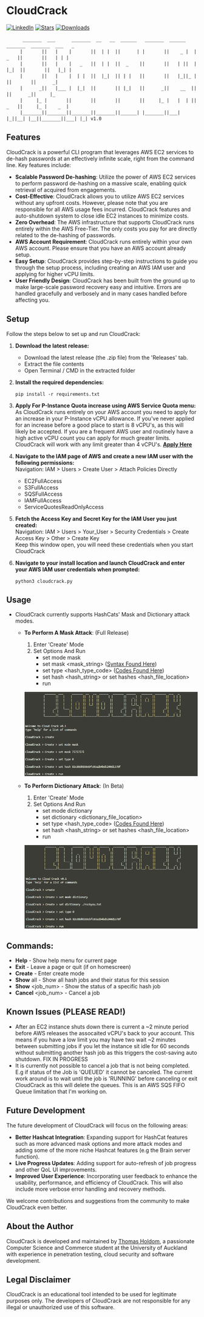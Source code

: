 # CloudCrack

[![LinkedIn](https://img.shields.io/badge/Connect%20on-LinkedIn-blue.svg)](https://www.linkedin.com/in/thomasholdom/)
[![Stars](https://img.shields.io/github/stars/TepidJesus/CloudCrack.svg)](https://github.com/TepidJesus/CloudCrack/stargazers)
[![Downloads](https://img.shields.io/github/downloads/TepidJesus/CloudCrack/total.svg)](https://github.com/TepidJesus/CloudCrack/releases)

          _______  ___      _______  __   __  ______   _______  ______    _______  _______  ___   _ 
         |       ||   |    |       ||  | |  ||      | |       ||    _ |  |   _   ||       ||   | | |
         |       ||   |    |   _   ||  | |  ||  _    ||       ||   | ||  |  |_|  ||       ||   |_| |
         |       ||   |    |  | |  ||  |_|  || | |   ||       ||   |_||_ |       ||       ||      _|
         |      _||   |___ |  |_|  ||       || |_|   ||      _||    __  ||       ||      _||     |_ 
         |     |_ |       ||       ||       ||       ||     |_ |   |  | ||   _   ||     |_ |    _  |
         |_______||_______||_______||_______||______| |_______||___|  |_||__| |__||_______||___| |_| v1.0


## Features

CloudCrack is a powerful CLI program that leverages AWS EC2 services to de-hash passwords at an effectively infinite scale, right from the command line. Key features include:

- **Scalable Password De-hashing**: Utilize the power of AWS EC2 services to perform password de-hashing on a massive scale, enabling quick retrieval of acquired from engagements.
- **Cost-Effective**: CloudCrack allows you to utilize AWS EC2 services without any upfront costs. However, please note that you are responsible for all AWS usage fees incurred. CloudCrack features and auto-shutdown system to close idle EC2 instances to minimize costs.
- **Zero Overhead**: The AWS infrastructure that supports CloudCrack runs entirely within the AWS Free-Tier. The only costs you pay for are directly related to the de-hashing of passwords.
- **AWS Account Requirement**: CloudCrack runs entirely within your own AWS account. Please ensure that you have an AWS account already setup.
- **Easy Setup**: CloudCrack provides step-by-step instructions to guide you through the setup process, including creating an AWS IAM user and applying for higher vCPU limits.
- **User Friendly Design**: CloudCrack has been built from the ground up to make large-scale password recovery easy and intuitive. Errors are handled gracefully and verbosely and in many cases handled before affecting you.

## Setup

Follow the steps below to set up and run CloudCrack:

1. **Download the latest release:**

   - Download the latest release (the .zip file) from the 'Releases' tab.  
   - Extract the file contents
   - Open Terminal / CMD in the extracted folder  
   
2. **Install the required dependencies:**

   ```shell
   pip install -r requirements.txt
   ```

3. **Apply For P-Instance Quota increase using AWS Service Quota menu:**  
As CloudCrack runs entirely on your AWS account you need to apply for an increase in your P-Instance vCPU allowance. If you've never applied for an increase before a good place to start is 8 vCPU's, as this will likely be accepted. If you are a frequent AWS user and routinely have a high active vCPU count you can apply for much greater limits. CloudCrack will work with any limit greater than 4 vCPU's.
**[Apply Here](https://us-east-2.console.aws.amazon.com/servicequotas/home/services/ec2/quotas/L-417A185B)**


4. **Navigate to the IAM page of AWS and create a new IAM user with the following permissions:**  
Navigation: IAM > Users > Create User > Attach Policies Directly 
   - EC2FullAccess
   - S3FullAccess
   - SQSFullAccess
   - IAMFullAccess
   - ServiceQuotesReadOnlyAccess   

5. **Fetch the Access Key and Secret Key for the IAM User you just created:**  
Navigation: IAM > Users > Your_User > Security Credentials > Create Access Key > Other > Create Key  
Keep this window open, you will need these credentials when you start CloudCrack
6. **Navigate to your install location and launch CloudCrack and enter your AWS IAM user credentials when prompted:**

   ```shell
   python3 cloudcrack.py
   ```

## Usage
 - CloudCrack currently supports HashCats' Mask and Dictionary attack modes.
   - **To Perform A Mask Attack**: (Full Release)
      1. Enter 'Create' Mode
      2. Set Options And Run
         - set mode mask
         - set mask <mask_string> ([Syntax Found Here](https://hashcat.net/wiki/doku.php?id=mask_attack))
         - set type <hash_type_code> ([Codes Found Here](https://hashcat.net/wiki/doku.php?id=example_hashes))
         - set hash <hash_string> or set hashes <hash_file_location>
         - run  
      
      ![Example Mask Job](images/Example_Mask_Job.png)
   - **To Perform Dictionary Attack**: (In Beta)
      1. Enter 'Create' Mode
      2. Set Options And Run
         - set mode dictionary
         - set dictionary <dictionary_file_location>
         - set type <hash_type_code> ([Codes Found Here](https://hashcat.net/wiki/doku.php?id=example_hashes))
         - set hash <hash_string> or set hashes <hash_file_location>
         - run  

      ![Example Dictionary Job](images/Example_Dictionary_Job.png)

## Commands:
- **Help** - Show help menu for current page
- **Exit** - Leave a page or quit (if on homescreen)
- **Create** - Enter create mode
- **Show** all - Show all hash jobs and their status for this session
- **Show** <job_num> - Show the status of a specific hash job
- **Cancel** <job_num> - Cancel a job 

## Known Issues (PLEASE READ!)
- After an EC2 instance shuts down there is current a ~2 minute period before AWS releases the assocaited vCPU's back to your account. This means if you have a low limit you may have two wait ~2 minutes between submitting jobs if you let the instance sit idle for 60 seconds without submitting another hash job as this triggers the cost-saving auto shutdown. FIX IN PROGRESS
- It is currently not possible to cancel a job that is not being completed. E.g if status of the Job is 'QUEUED' it cannot be canceled. The current work around is to wait until the job is 'RUNNING' before canceling or exit CloudCrack as this will delete the queues. This is an AWS SQS FIFO Queue limitation that I'm working on.

## Future Development

The future development of CloudCrack will focus on the following areas:

- **Better Hashcat Integration**: Expanding support for HashCat features such as more advanced mask options and more attack modes and adding some of the more niche Hashcat features (e.g the Brain server function).
- **Live Progress Updates**: Adding support for auto-refresh of job progress and other QoL UI improvements.
- **Improved User Experience**: Incorporating user feedback to enhance the usability, performance, and efficiency of CloudCrack. This will also include more verbose error handling and recovery methods.

We welcome contributions and suggestions from the community to make CloudCrack even better.

## About the Author

CloudCrack is developed and maintained by [Thomas Holdom](https://www.linkedin.com/in/thomasholdom/), a passionate Computer Science and Commerce student at the University of Auckland with experience in penetration testing, cloud security and software development.


## Legal Disclaimer

CloudCrack is an educational tool intended to be used for legitimate purposes only. The developers of CloudCrack are not responsible for any illegal or unauthorized use of this software.